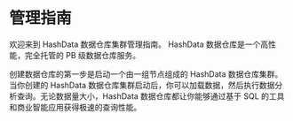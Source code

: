 # 管理指南

欢迎来到 HashData 数据仓库集群管理指南。 HashData 数据仓库是一个高性能，完全托管的 PB 级数据仓库服务。

创建数据仓库的第一步是启动一个由一组节点组成的  HashData 数据仓库集群。当你创建的  HashData 数据仓库集群启动后，你可以加载数据，然后执行数据分析查询。无论数据量大小，HashData 数据仓库都让你能够通过基于 SQL 的工具和商业智能应用获得极速的查询性能。